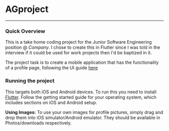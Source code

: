 # AGproject

---

### Quick Overview

This is a take home coding project for the Junior Software Engineering position @ _Company_.
I chose to create this in Flutter since I was told in the interview if it could be used for work projects then I'd be baptized in it.

The project task is to create a mobile application that has the functionality of a profile page, following the UI guide [here](https://xd.adobe.com/view/58778ee1-0bc4-40d9-55fb-cea5b22ab1c8-2e46/)

### Running the project

This targets both iOS and Android devices. To run this you need to install [Flutter](https://flutter.dev/docs/get-started/install). Follow the getting started guide for your operating system, which includes sections on iOS and Android setup.

**Using Images:** To use your own images for profile pictures, simply drag and drop them into iOS simulator/Android emulator. They should be available in Photos/downloads respectively.
